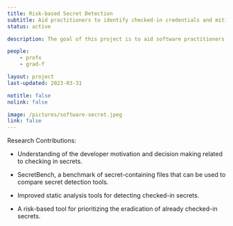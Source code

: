 ```yaml
---
title: Risk-based Secret Detection
subtitle: Aid practitioners to identify checked-in credentials and mitigate secrets leakage
status: active

description: The goal of this project is to aid software practitioners in reducing the security risk of checked-in secrets through the development of empirically-based tools for identifying and prioritizing the eradication of already checked-in secrets and techniques for securely managing secrets to prevent injection of secrets into a codebase.

people:
    - profx
    - grad-f

layout: project
last-updated: 2023-03-31

notitle: false
nolink: false 

image: /pictures/software-secret.jpeg
link: false
---
```


Research Contributions:

- Understanding of the developer motivation and decision making related to checking in secrets.

- SecretBench, a benchmark of secret-containing files that can be used to compare secret detection tools.

- Improved static analysis tools for detecting checked-in secrets.

- A risk-based tool for prioritizing the eradication of already checked-in secrets.

